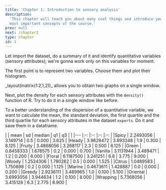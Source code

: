 ```yaml
---
title: 'Chapter 1: Introduction to sensory analysis'
description:
  'This chapter will teach you about many cool things and introduce you to the
  most important concepts of the course.'
prev: null
next: /chapter2
type: chapter
id: 1
---
```



<exercise id="1" title="Distribution of sensory attributes">

Let import the dataset, do a summary of it and identify quantitative variables (sensory attributes); we're gonna work only on this variables for moment.

<codeblock id="01_01">
</codeblock>

The first point is to represent two variables. Choose them and plot their histogram.

<codeblock id="01_02">
_layout(matrix(1:2,1,2))_ allows you to obtain two graphs on a single window. 
</codeblock>

Next, plot the density for each sensory attributes with the `density()` function of R. Try to do it in a single window like before. 

<codeblock id="01_03">
</codeblock>

To a better understanding of the dispersion of a quantitative variable, we want to calculate the mean, the standard deviation, the first quartile and the third quartile for each sensory attributes in the dataset `experts`. Do it and save them in a dataframe. 

<codeblock id="01_04">

|     | mean | sd | median | q1 | q3 |
|     |---    |:-:    |:-:    |:-:    |:-:    |
|Spicy | 2.2493056 | 3.149714 | 0.5 | 0.000 | 3.625 |
|Heady | 3.9628472 | 3.893348 | 1.9 | 0.300 | 8.125 |
|Fruity | 3.4868056 | 3.268117 | 2.3 | 0.500 | 6.125 |
|Green | 0.8458333 | 1.678575 | 0.2 | 0.000 | 0.700 |
|Vanilla | 3.1131944 | 3.489471 | 1.2 | 0.200 | 6.000 |
|Floral | 6.1187500 | 3.241251 | 6.8 | 3.775 | 9.000 |
|Woody | 1.2524306 | 1.780262 | 0.5 | 0.000 | 1.525 |
|Citrus | 1.0489583 | 1.750898 | 0.2 | 0.000 | 1.125 |
|Marine | 0.4673611 | 1.428887 | 0.0 | 0.000 | 0.200 | 
|Greedy | 2.9236111 | 3.489965 | 1.0 | 0.100 | 5.100 |
|Oriental | 3.6993056 | 3.944634 | 1.2 | 0.100 | 8.000 |
|Wrapping | 5.7368056 | 3.415128 | 6.3 | 2.775 | 8.900 |

</codeblock>


</exercise>

